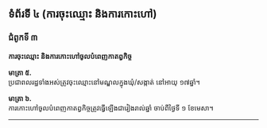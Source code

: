 ## ទំព័រទី ៤ (ការចុះឈ្មោះ និងការកោះហៅ)

### **ជំពូកទី ៣**  
**ការចុះឈ្មោះ និងការកោះហៅចូលបំពេញកាតព្វកិច្ច**

**មាត្រា ៥.**  
ប្រជាពលរដ្ឋទាំងអស់ត្រូវចុះឈ្មោះនៅមណ្ឌលក្នុងឃុំ/សង្កាត់ នៅអាយុ ១៧ឆ្នាំ។  

**មាត្រា ៦.**  
ការកោះហៅចូលបំពេញកាតព្វកិច្ចត្រូវធ្វើឡើងជារៀងរាល់ឆ្នាំ ចាប់ពីថ្ងៃទី ១ ខែមេសា។  

---
